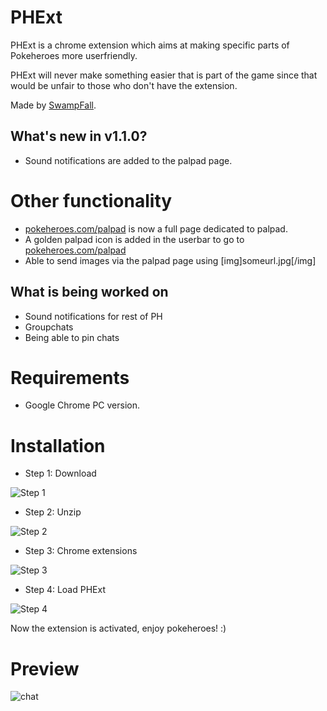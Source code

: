 # PHExt

PHExt is a chrome extension which aims at making specific parts of Pokeheroes more userfriendly.

PHExt will never make something easier that is part of the game since that would be unfair to those who don't have the extension.

Made by [SwampFall](https://pokeheroes.com/userprofile?name=SwampFall).

## What's new in v1.1.0?

  * Sound notifications are added to the palpad page.

# Other functionality

  * [pokeheroes.com/palpad](https://pokeheroes.com/palpad) is now a full page dedicated to palpad.
  * A golden palpad icon is added in the userbar to go to [pokeheroes.com/palpad](https://pokeheroes.com/palpad)
  * Able to send images via the palpad page using [img]someurl.jpg[/img]

## What is being worked on

  * Sound notifications for rest of PH
  * Groupchats
  * Being able to pin chats

# Requirements

* Google Chrome PC version.

# Installation

* Step 1: Download

![Step 1](https://image.prntscr.com/image/IA0gRVN6QPi6A4AN7sHiWQ.png)
* Step 2: Unzip

![Step 2](https://image.prntscr.com/image/Gl4wnHVcQ5yJIxDHOh9tmQ.png)
* Step 3: Chrome extensions

![Step 3](https://image.prntscr.com/image/xW4eg-aXRlau6BJ8FWXedQ.png)
* Step 4: Load PHExt

![Step 4](https://image.prntscr.com/image/3pPXyvmzRauOqd8WFQ7k8g.png)

Now the extension is activated, enjoy pokeheroes! :)

# Preview

![chat](https://image.prntscr.com/image/a6IFVVr9T2OyfnSuDhgYKQ.png)
